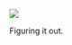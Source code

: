 ![](https://db-feed.s3.us-east-1.amazonaws.com/next-s3-uploads/ea0232b0-5a2c-4d19-ba3f-9b5eee37d180/shotwin-2022-10-25_08-49-15.png)

Figuring it out.